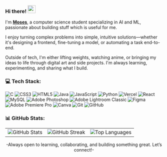 ### Hi there! <img src="https://emojis.slackmojis.com/emojis/images/1536351075/4594/blob-wave.gif" width="25"/>

I'm [**Moses**](https://www.moses.vercel.app), a computer science student specializing in AI and ML, passionate about building stuff which is useful for me.

I enjoy turning complex problems into simple, intuitive solutions—whether it's designing a frontend, fine-tuning a model, or automating a task end-to-end.

Outside of tech, I'm either lifting weights, watching anime, or bringing my ideas to life through digital art and side projects. I'm always learning, experimenting, and sharing what I build.
### 💻 Tech Stack:
![C](https://img.shields.io/badge/c-%2300599C.svg?style=flat&logo=c&logoColor=white) ![CSS3](https://img.shields.io/badge/css3-%231572B6.svg?style=flat&logo=css3&logoColor=white) ![HTML5](https://img.shields.io/badge/html5-%23E34F26.svg?style=flat&logo=html5&logoColor=white) ![Java](https://img.shields.io/badge/java-%23ED8B00.svg?style=flat&logo=openjdk&logoColor=white) ![JavaScript](https://img.shields.io/badge/javascript-%23323330.svg?style=flat&logo=javascript&logoColor=%23F7DF1E) ![Python](https://img.shields.io/badge/python-3670A0?style=flat&logo=python&logoColor=ffdd54) ![Vercel](https://img.shields.io/badge/vercel-%23000000.svg?style=flat&logo=vercel&logoColor=white) ![React](https://img.shields.io/badge/react-%2320232a.svg?style=flat&logo=react&logoColor=%2361DAFB) ![MySQL](https://img.shields.io/badge/mysql-4479A1.svg?style=flat&logo=mysql&logoColor=white) ![Adobe Photoshop](https://img.shields.io/badge/adobe%20photoshop-%2331A8FF.svg?style=flat&logo=adobe%20photoshop&logoColor=white) ![Adobe Lightroom Classic](https://img.shields.io/badge/Adobe%20Lightroom%20Classic-31A8FF.svg?style=flat&logo=Adobe%20Lightroom%20Classic&logoColor=white) ![Figma](https://img.shields.io/badge/figma-%23F24E1E.svg?style=flat&logo=figma&logoColor=white) ![Adobe Premiere Pro](https://img.shields.io/badge/Adobe%20Premiere%20Pro-9999FF.svg?style=flat&logo=Adobe%20Premiere%20Pro&logoColor=white) ![Canva](https://img.shields.io/badge/Canva-%2300C4CC.svg?style=flat&logo=Canva&logoColor=white) ![Git](https://img.shields.io/badge/git-%23F05033.svg?style=flat&logo=git&logoColor=white) ![GitHub](https://img.shields.io/badge/github-%23121011.svg?style=flat&logo=github&logoColor=white)
### 📊 GitHub Stats:
<table>
<tr>
<td><img src="https://github-readme-stats.vercel.app/api?username=mosesfdo&theme=dark&hide_border=false&include_all_commits=false&count_private=false" alt="GitHub Stats" /></td>
<td><img src="https://nirzak-streak-stats.vercel.app/?user=mosesfdo&theme=dark&hide_border=false" alt="GitHub Streak" /></td>
<td><img src="https://github-readme-stats.vercel.app/api/top-langs/?username=mosesfdo&theme=dark&hide_border=false&include_all_commits=false&count_private=false&layout=compact" alt="Top Languages" /></td>
</tr>
</table>
<div align="center">
-Always open to learning, collaborating, and building something great. Let’s connect!-
</div>
